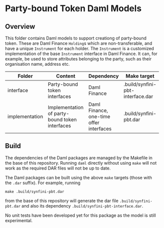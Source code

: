 # Party-bound Token Daml Models

## Overview

This folder contains Daml models to support creationg of party-bound token. These are Daml Finance `Holding`s which are
non-transferable, and have a unique `Instrument` for each holder. The `Instrument` is a customized implementation of the
base `Instrument` interface in Daml Finance. It can, for example, be used to store attributes belonging to the party,
such as their organisation name, address etc.

| Folder | Content | Dependency | Make target
| ------------- | ------------- | ------------- | ------------- |
| interface  | Party-bound token interfaces | Daml Finance | .build/synfini-pbt-interface.dar |
| implementation | Implementation of party-bound token interfaces | Daml Finance, one-time offer interfaces | .build/synfini-pbt.dar |

## Build

The dependencies of the Daml packages are managed by the Makefile in the base of this repository. Running `daml`
directly without using `make` will not work as the required DAR files will not be up to date.

The Daml packages can be built using the above `make` targets (those with the `.dar` suffix). For example, running

```
make .build/synfini-pbt.dar
```

from the base of this repository will generate the dar file `.build/synfini-pbt.dar` and also its dependency
`.build/synfini-pbt-interface.dar`.

No unit tests have been developed yet for this package as the model is still experimental.
